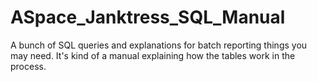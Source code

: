 # ASpace_Janktress_SQL_Manual
A bunch of SQL queries and explanations for batch reporting things you may need. It's kind of a manual explaining how the tables work in the process.
